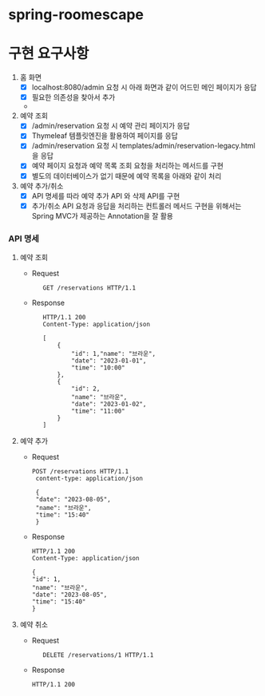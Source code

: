# spring-roomescape

# 구현 요구사항

1. 홈 화면
    - [x] localhost:8080/admin 요청 시 아래 화면과 같이 어드민 메인 페이지가 응답
    - [X] 필요한 의존성을 찾아서 추가
    -
2. 예약 조회
    - [x] /admin/reservation 요청 시 예약 관리 페이지가 응답
    - [x] Thymeleaf 템플릿엔진을 활용하여 페이지를 응답
    - [x] /admin/reservation 요청 시 templates/admin/reservation-legacy.html을 응답
    - [x] 예약 페이지 요청과 예약 목록 조회 요청을 처리하는 메서드를 구현
    - [x] 별도의 데이터베이스가 없기 때문에 예약 목록을 아래와 같이 처리

3. 예약 추가/취소
    - [x] API 명세를 따라 예약 추가 API 와 삭제 API를 구현
    - [x] 추가/취소 API 요청과 응답을 처리하는 컨트롤러 메서드 구현을 위해서는 Spring MVC가 제공하는 Annotation을 잘 활용

### API 명세

1. 예약 조회
    - Request
      ```
         GET /reservations HTTP/1.1
      ```
    - Response
      ```
         HTTP/1.1 200
         Content-Type: application/json
     
         [
             {
                 "id": 1,"name": "브라운",
                 "date": "2023-01-01",
                 "time": "10:00"
             },
             {
                 "id": 2,
                 "name": "브라운",
                 "date": "2023-01-02",
                 "time": "11:00"
             }
         ]
        ``` 

2. 예약 추가
    - Request
      ```
      POST /reservations HTTP/1.1
       content-type: application/json
 
       {
       "date": "2023-08-05",
       "name": "브라운",
       "time": "15:40"
       }
       ```
    - Response
       ```
      HTTP/1.1 200 
       Content-Type: application/json
       
       {
       "id": 1,
       "name": "브라운",
       "date": "2023-08-05",
       "time": "15:40"
       }
      ```
3. 예약 취소
    - Request
      ```
         DELETE /reservations/1 HTTP/1.1
      ```
    - Response
       ```
      HTTP/1.1 200
       ```
   
